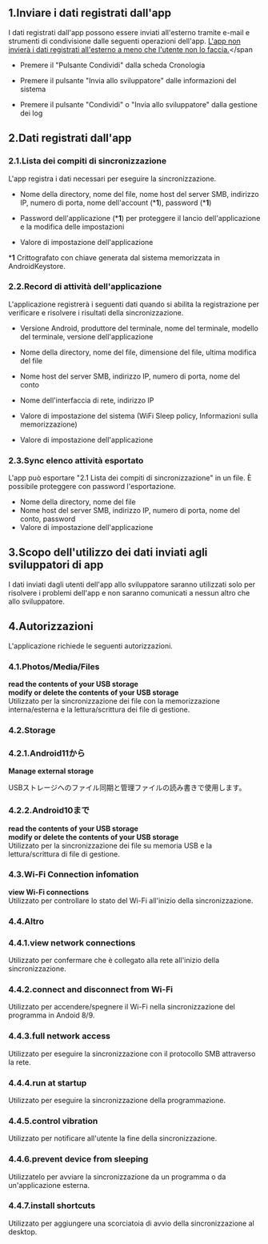 ## 1.Inviare i dati registrati dall'app

I dati registrati dall'app possono essere inviati all'esterno tramite e-mail e strumenti di condivisione dalle seguenti operazioni dell'app. <span style="color: rosso; "><u>L'app non invierà i dati registrati all'esterno a meno che l'utente non lo faccia.</u></span></span

- Premere il "Pulsante Condividi" dalla scheda Cronologia

- Premere il pulsante "Invia allo sviluppatore" dalle informazioni del sistema

- Premere il pulsante "Condividi" o "Invia allo sviluppatore" dalla gestione dei log

## 2.Dati registrati dall'app

### 2.1.Lista dei compiti di sincronizzazione

L'app registra i dati necessari per eseguire la sincronizzazione.

- Nome della directory, nome del file, nome host del server SMB, indirizzo IP, numero di porta, nome dell'account (***1**), password (***1**)

- Password dell'applicazione (***1**) per proteggere il lancio dell'applicazione e la modifica delle impostazioni

- Valore di impostazione dell'applicazione

***1** Crittografato con chiave generata dal sistema memorizzata in AndroidKeystore.

 

### 2.2.Record di attività dell'applicazione

L'applicazione registrerà i seguenti dati quando si abilita la registrazione per verificare e risolvere i risultati della sincronizzazione.

- Versione Android, produttore del terminale, nome del terminale, modello del terminale, versione dell'applicazione

- Nome della directory, nome del file, dimensione del file, ultima modifica del file

- Nome host del server SMB, indirizzo IP, numero di porta, nome del conto

- Nome dell'interfaccia di rete, indirizzo IP

- Valore di impostazione del sistema (WiFi Sleep policy, Informazioni sulla memorizzazione)

- Valore di impostazione dell'applicazione

### 2.3.Sync elenco attività esportato

L'app può esportare "2.1 Lista dei compiti di sincronizzazione" in un file. È possibile proteggere con password l'esportazione.

- Nome della directory, nome del file
- Nome host del server SMB, indirizzo IP, numero di porta, nome del conto, password
- Valore di impostazione dell'applicazione 

## 3.Scopo dell'utilizzo dei dati inviati agli sviluppatori di app

I dati inviati dagli utenti dell'app allo sviluppatore saranno utilizzati solo per risolvere i problemi dell'app e non saranno comunicati a nessun altro che allo sviluppatore.

## 4.Autorizzazioni

L'applicazione richiede le seguenti autorizzazioni.

### 4.1.Photos/Media/Files

**read the contents of your USB storage  
modify or delete the contents of your USB storage**  
Utilizzato per la sincronizzazione dei file con la memorizzazione interna/esterna e la lettura/scrittura dei file di gestione.

### 4.2.Storage

### 4.2.1.Android11から  
**Manage external storage**  

USBストレージへのファイル同期と管理ファイルの読み書きで使用します。

### 4.2.2.Android10まで  
**read the contents of your USB storage  
modify or delete the contents of your USB storage**  
Utilizzato per la sincronizzazione dei file su memoria USB e la lettura/scrittura di file di gestione.

### 4.3.Wi-Fi Connection infomation

**view Wi-Fi connections**  
Utilizzato per controllare lo stato del Wi-Fi all'inizio della sincronizzazione.

### 4.4.Altro

### 4.4.1.view network connections

Utilizzato per confermare che è collegato alla rete all'inizio della sincronizzazione.

### 4.4.2.connect and disconnect from Wi-Fi

Utilizzato per accendere/spegnere il Wi-Fi nella sincronizzazione del programma in Andoid 8/9.

### 4.4.3.full network access

Utilizzato per eseguire la sincronizzazione con il protocollo SMB attraverso la rete.

### 4.4.4.run at startup

Utilizzato per eseguire la sincronizzazione della programmazione.

### 4.4.5.control vibration

Utilizzato per notificare all'utente la fine della sincronizzazione.

### 4.4.6.prevent device from sleeping

Utilizzatelo per avviare la sincronizzazione da un programma o da un'applicazione esterna.

### 4.4.7.install shortcuts

Utilizzato per aggiungere una scorciatoia di avvio della sincronizzazione al desktop.


